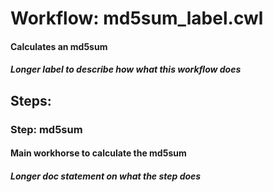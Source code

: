 # Workflow: md5sum_label.cwl

#### Calculates an md5sum

##### Longer label to describe how what this workflow does

## Steps: 

### Step: md5sum

#### Main workhorse to calculate the md5sum

##### Longer doc statement on what the step does

